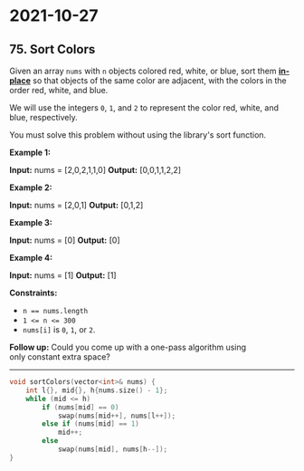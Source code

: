 # 2021-10-27

## 75. Sort Colors

Given an array `nums` with `n` objects colored red, white, or blue, sort them **[in-place](https://en.wikipedia.org/wiki/In-place_algorithm)** so that objects of the same color are adjacent, with the colors in the order red, white, and blue.

We will use the integers `0`, `1`, and `2` to represent the color red, white, and blue, respectively.

You must solve this problem without using the library's sort function.

**Example 1:**

**Input:** nums = \[2,0,2,1,1,0\]
**Output:** \[0,0,1,1,2,2\]

**Example 2:**

**Input:** nums = \[2,0,1\]
**Output:** \[0,1,2\]

**Example 3:**

**Input:** nums = \[0\]
**Output:** \[0\]

**Example 4:**

**Input:** nums = \[1\]
**Output:** \[1\]

**Constraints:**

- `n == nums.length`
- `1 <= n <= 300`
- `nums[i]` is `0`, `1`, or `2`.

**Follow up:** Could you come up with a one-pass algorithm using only constant extra space?

---

```cpp
void sortColors(vector<int>& nums) {
    int l{}, mid{}, h{nums.size() - 1};
    while (mid <= h)
        if (nums[mid] == 0)
            swap(nums[mid++], nums[l++]);
        else if (nums[mid] == 1)
            mid++;
        else
            swap(nums[mid], nums[h--]);
}
```
